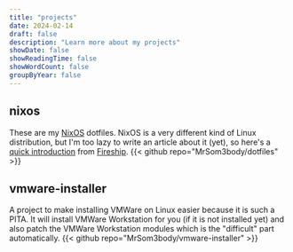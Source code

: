 ```yaml
---
title: "projects"
date: 2024-02-14
draft: false
description: "Learn more about my projects"
showDate: false
showReadingTime: false
showWordCount: false
groupByYear: false
---
```


## nixos

These are my [NixOS](https://nixos.org) dotfiles. NixOS is a very different
kind of Linux distribution, but I'm too lazy to write an article about it
(yet), so here's a [quick introduction](https://youtu.be/FJVFXsNzYZQ) from
[Fireship](https://www.youtube.com/@Fireship).
{{< github repo="MrSom3body/dotfiles" >}}

## vmware-installer

A project to make installing VMWare on Linux easier because it is such a PITA.
It will install VMWare Workstation for you (if it is not installed yet) and
also patch the VMWare Workstation modules which is the "difficult" part
automatically.
{{< github repo="MrSom3body/vmware-installer" >}}
